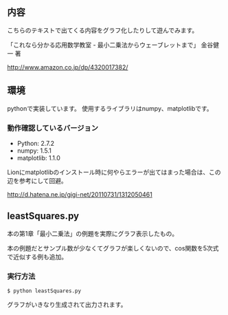 ## 内容

こちらのテキストで出てくる内容をグラフ化したりして遊んでみます。

「これなら分かる応用数学教室 - 最小二乗法からウェーブレットまで」 金谷健一 著

http://www.amazon.co.jp/dp/4320017382/

## 環境

pythonで実装しています。
使用するライブラリはnumpy、matplotlibです。

### 動作確認しているバージョン

* Python: 2.7.2
* numpy: 1.5.1
* matplotlib: 1.1.0

Lionにmatplotlibのインストール時に何やらエラーが出てはまった場合は、この辺を参考にして回避。

http://d.hatena.ne.jp/gigi-net/20110731/1312050461

## leastSquares.py

本の第1章「最小二乗法」の例題を実際にグラフ表示したもの。

本の例題だとサンプル数が少なくてグラフが楽しくないので、cos関数を5次式で近似する例も追加。

### 実行方法

```
$ python leastSquares.py
```

グラフがいきなり生成されて出力されます。
